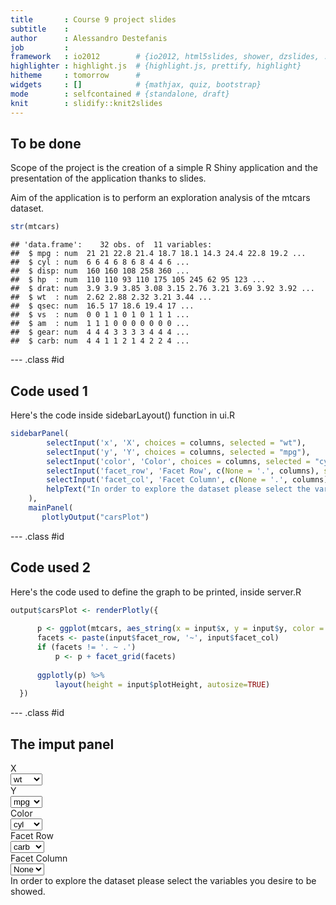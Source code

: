 ```yaml
---
title       : Course 9 project slides
subtitle    : 
author      : Alessandro Destefanis
job         : 
framework   : io2012        # {io2012, html5slides, shower, dzslides, ...}
highlighter : highlight.js  # {highlight.js, prettify, highlight}
hitheme     : tomorrow      # 
widgets     : []            # {mathjax, quiz, bootstrap}
mode        : selfcontained # {standalone, draft}
knit        : slidify::knit2slides
---
```


## To be done

Scope of the project is the creation of a simple R Shiny application and the presentation of the application thanks to slides.

Aim of the application is to perform an exploration analysis of the mtcars dataset.


```r
str(mtcars)
```

```
## 'data.frame':	32 obs. of  11 variables:
##  $ mpg : num  21 21 22.8 21.4 18.7 18.1 14.3 24.4 22.8 19.2 ...
##  $ cyl : num  6 6 4 6 8 6 8 4 4 6 ...
##  $ disp: num  160 160 108 258 360 ...
##  $ hp  : num  110 110 93 110 175 105 245 62 95 123 ...
##  $ drat: num  3.9 3.9 3.85 3.08 3.15 2.76 3.21 3.69 3.92 3.92 ...
##  $ wt  : num  2.62 2.88 2.32 3.21 3.44 ...
##  $ qsec: num  16.5 17 18.6 19.4 17 ...
##  $ vs  : num  0 0 1 1 0 1 0 1 1 1 ...
##  $ am  : num  1 1 1 0 0 0 0 0 0 0 ...
##  $ gear: num  4 4 4 3 3 3 3 4 4 4 ...
##  $ carb: num  4 4 1 1 2 1 4 2 2 4 ...
```

--- .class #id 

## Code used 1

Here's the code inside sidebarLayout() function in ui.R


```r
sidebarPanel(
        selectInput('x', 'X', choices = columns, selected = "wt"),
        selectInput('y', 'Y', choices = columns, selected = "mpg"),
        selectInput('color', 'Color', choices = columns, selected = "cyl"),
        selectInput('facet_row', 'Facet Row', c(None = '.', columns), selected = "carb"),
        selectInput('facet_col', 'Facet Column', c(None = '.', columns)),
        helpText("In order to explore the dataset please select the variables you desire to be showed.")
    ),
    mainPanel(
       plotlyOutput("carsPlot")
```

--- .class #id 

## Code used 2

Here's the code used to define the graph to be printed, inside server.R


```r
output$carsPlot <- renderPlotly({
    
      p <- ggplot(mtcars, aes_string(x = input$x, y = input$y, color = input$color)) + geom_point()
      facets <- paste(input$facet_row, '~', input$facet_col)
      if (facets != '. ~ .')
          p <- p + facet_grid(facets)
      
      ggplotly(p) %>% 
          layout(height = input$plotHeight, autosize=TRUE)
  })
```

--- .class #id 

## The imput panel

<!--html_preserve--><div class="container-fluid">
<div class="row">
<div class="col-sm-4">
<form class="well">
<div class="form-group shiny-input-container">
<label class="control-label" for="x">X</label>
<div>
<select id="x"><option value="mpg">mpg</option>
<option value="cyl">cyl</option>
<option value="disp">disp</option>
<option value="hp">hp</option>
<option value="drat">drat</option>
<option value="wt" selected>wt</option>
<option value="qsec">qsec</option>
<option value="vs">vs</option>
<option value="am">am</option>
<option value="gear">gear</option>
<option value="carb">carb</option></select>
<script type="application/json" data-for="x" data-nonempty="">{}</script>
</div>
</div>
<div class="form-group shiny-input-container">
<label class="control-label" for="y">Y</label>
<div>
<select id="y"><option value="mpg" selected>mpg</option>
<option value="cyl">cyl</option>
<option value="disp">disp</option>
<option value="hp">hp</option>
<option value="drat">drat</option>
<option value="wt">wt</option>
<option value="qsec">qsec</option>
<option value="vs">vs</option>
<option value="am">am</option>
<option value="gear">gear</option>
<option value="carb">carb</option></select>
<script type="application/json" data-for="y" data-nonempty="">{}</script>
</div>
</div>
<div class="form-group shiny-input-container">
<label class="control-label" for="color">Color</label>
<div>
<select id="color"><option value="mpg">mpg</option>
<option value="cyl" selected>cyl</option>
<option value="disp">disp</option>
<option value="hp">hp</option>
<option value="drat">drat</option>
<option value="wt">wt</option>
<option value="qsec">qsec</option>
<option value="vs">vs</option>
<option value="am">am</option>
<option value="gear">gear</option>
<option value="carb">carb</option></select>
<script type="application/json" data-for="color" data-nonempty="">{}</script>
</div>
</div>
<div class="form-group shiny-input-container">
<label class="control-label" for="facet_row">Facet Row</label>
<div>
<select id="facet_row"><option value=".">None</option>
<option value="mpg">mpg</option>
<option value="cyl">cyl</option>
<option value="disp">disp</option>
<option value="hp">hp</option>
<option value="drat">drat</option>
<option value="wt">wt</option>
<option value="qsec">qsec</option>
<option value="vs">vs</option>
<option value="am">am</option>
<option value="gear">gear</option>
<option value="carb" selected>carb</option></select>
<script type="application/json" data-for="facet_row" data-nonempty="">{}</script>
</div>
</div>
<div class="form-group shiny-input-container">
<label class="control-label" for="facet_col">Facet Column</label>
<div>
<select id="facet_col"><option value="." selected>None</option>
<option value="mpg">mpg</option>
<option value="cyl">cyl</option>
<option value="disp">disp</option>
<option value="hp">hp</option>
<option value="drat">drat</option>
<option value="wt">wt</option>
<option value="qsec">qsec</option>
<option value="vs">vs</option>
<option value="am">am</option>
<option value="gear">gear</option>
<option value="carb">carb</option></select>
<script type="application/json" data-for="facet_col" data-nonempty="">{}</script>
</div>
</div>
<span class="help-block">In order to explore the dataset please select the variables you desire to be showed.</span>
</form>
</div>
<div class="col-sm-8">
<div id="carsPlot" style="width:100%; height:400px; " class="plotly html-widget html-widget-output"></div>
</div>
</div>
</div><!--/html_preserve-->
